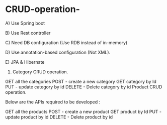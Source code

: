 # CRUD-operation-


A) Use Spring boot

B) Use Rest controller

C) Need DB configuration (Use RDB instead of in-memory)

D) Use annotation-based configuration (Not XML).

E) JPA & Hibernate

 

1) Category CRUD operation.

GET all the categories
POST - create a new category
GET category by Id
PUT - update category by id
DELETE - Delete category by id
Product CRUD operation.

 

Below are the APIs required to be developed :

GET all the products
POST - create a new product
GET product by Id
PUT - update product by id
DELETE - Delete product by id



